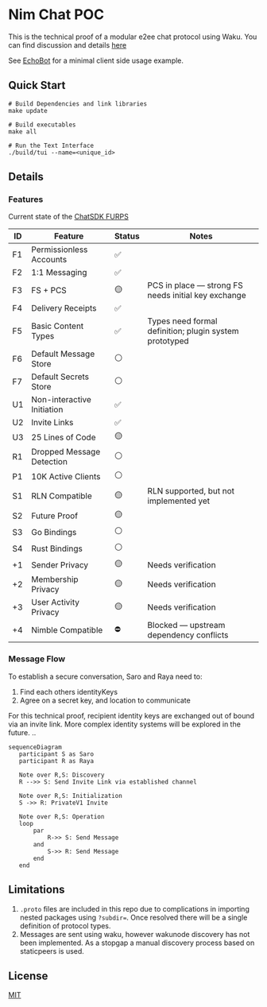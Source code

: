 # Nim Chat POC

This is the technical proof of a modular e2ee chat protocol using Waku. You can find discussion and details [here](https://github.com/waku-org/specs/pull/73)

See [EchoBot](./examples/bot_echo.nim) for a minimal client side usage example.


## Quick Start

```
# Build Dependencies and link libraries
make update

# Build executables
make all

# Run the Text Interface
./build/tui --name=<unique_id>
```

## Details

### Features

Current state of the [ChatSDK FURPS](https://github.com/waku-org/pm/blob/master/FURPS/application/chat_sdk.md)

| ID  | Feature                    | Status | Notes                                                   |
|-----|----------------------------|--------|---------------------------------------------------------|
| F1  | Permissionless Accounts    | ✅     |                                                         |
| F2  | 1:1 Messaging              | ✅     |                                                         |
| F3  | FS + PCS                   | 🟡     | PCS in place — strong FS needs initial key exchange     |
| F4  | Delivery Receipts          | ✅     |                                                         |
| F5  | Basic Content Types        | ✅     | Types need formal definition; plugin system prototyped  |
| F6  | Default Message Store      | ⚪     |                                                         |
| F7  | Default Secrets Store      | ⚪     |                                                         |
| U1  | Non-interactive Initiation | ✅     |                                                         |
| U2  | Invite Links               | ✅     |                                                         |
| U3  | 25 Lines of Code           | 🟡     |                                                         |
| R1  | Dropped Message Detection  | ⚪     |                                                         |
| P1  | 10K Active Clients         | ⚪     |                                                         |
| S1  | RLN Compatible             | 🟡     | RLN supported, but not implemented yet                  |
| S2  | Future Proof               | 🟡     |                                                         |
| S3  | Go Bindings                | ⚪     |                                                         |
| S4  | Rust Bindings              | ⚪     |                                                         |
| +1  | Sender Privacy             | 🟡     | Needs verification                                      |
| +2  | Membership Privacy         | 🟡     | Needs verification                                      |
| +3  | User Activity Privacy      | 🟡     | Needs verification                                      |
| +4  | Nimble Compatible          | ⛔     | Blocked — upstream dependency conflicts     


### Message Flow

To establish a secure conversation, Saro and Raya need to:
1. Find each others identityKeys
2. Agree on a secret key, and location to communicate

For this technical proof, recipient identity keys are exchanged out of bound via an invite link. More complex identity systems will be explored in the future. ..


 ```mermaid
sequenceDiagram
    participant S as Saro
    participant R as Raya

    Note over R,S: Discovery
    R -->> S: Send Invite Link via established channel

    Note over R,S: Initialization
    S ->> R: PrivateV1 Invite

    Note over R,S: Operation
    loop
        par
            R->> S: Send Message
        and
            S->> R: Send Message
        end
    end
 ```


## Limitations

1. `.proto` files are included in this repo due to complications in importing nested packages using `?subdir=`. Once resolved there will be a single definition of protocol types.
1. Messages are sent using waku, however wakunode discovery has not been implemented. As a stopgap a manual discovery process based on staticpeers is used.


## License

[MIT](https://choosealicense.com/licenses/mit/)